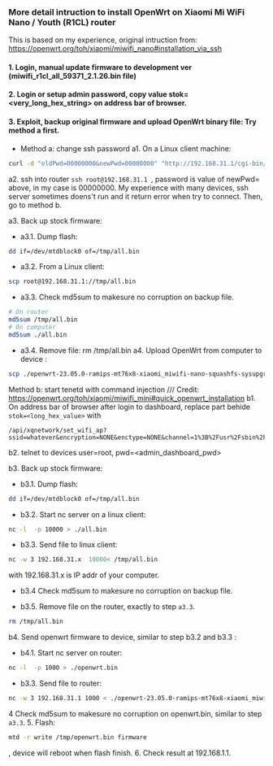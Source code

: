 ### More detail intruction to install OpenWrt on Xiaomi Mi WiFi Nano / Youth (R1CL) router
This is based on my experience, original intruction from: https://openwrt.org/toh/xiaomi/miwifi_nano#installation_via_ssh
#### 1. Login, manual update firmware to development ver (miwifi_r1cl_all_59371_2.1.26.bin file)
#### 2. Login or setup admin password, copy value stok=<very_long_hex_string> on address bar of browser.
#### 3. Exploit, backup original firmware and upload OpenWrt binary file: Try method a first.
- Method a: change ssh password
a1. On a Linux client machine:

```bash
curl -d "oldPwd=00000000&newPwd=00000000" "http://192.168.31.1/cgi-bin/luci/;stok=<replace_me>/api/xqsystem/set_name_password"
```

a2. ssh into router ```ssh root@192.168.31.1 ```, password is value of newPwd= above, in my case is 00000000. My experience with many devices, ssh server sometimes doens't run and it return error when try to connect. Then, go to method b.

a3. Back up stock firmware:

- a3.1. Dump flash: 
```bash
dd if=/dev/mtdblock0 of=/tmp/all.bin
```
- a3.2. From a Linux client: 
```bash
scp root@192.168.31.1://tmp/all.bin
```
- a3.3. Check md5sum to makesure no corruption on backup file.
```bash
# On router
md5sum /tmp/all.bin
# On computer
md5sum ./all.bin
```
- a3.4. Remove file: rm /tmp/all.bin
a4. Upload OpenWrt from computer to device : 
```bash
scp ./openwrt-23.05.0-ramips-mt76x8-xiaomi_miwifi-nano-squashfs-sysupgrade.bin root@192.168.31.1//tmp/
```

Method b: start tenetd with command injection
/// Credit: https://openwrt.org/toh/xiaomi/miwifi_mini#quick_openwrt_installation
b1. On address bar of browser after login to dashboard, replace part behide 
``` stok=<long_hex_value>``` with 

```
/api/xqnetwork/set_wifi_ap?ssid=whatever&encryption=NONE&enctype=NONE&channel=1%3B%2Fusr%2Fsbin%2Ftelnetd
```
b2. telnet to devices user=root, pwd=<admin_dashboard_pwd>

b3. Back up stock firmware:

- b3.1. Dump flash: 
```bash
dd if=/dev/mtdblock0 of=/tmp/all.bin
```

- b3.2. Start nc server on a linux client:
```bash
nc -l  -p 10000 > ./all.bin
```
- b3.3. Send file to linux client:
```bash
nc -w 3 192.168.31.x  10000< /tmp/all.bin
```
with 192.168.31.x is IP addr of your computer.
- b3.4 Check md5sum to makesure no corruption on backup file.

- b3.5. Remove file on the router, exactly to step ```a3.3```.
```bash
rm /tmp/all.bin
```
b4. Send openwrt firmware to device, similar to step b3.2 and b3.3 :
- b4.1. Start nc server on router: 
```bash
nc -l  -p 1000 > ./openwrt.bin
```
- b3.3. Send file to router: 
```bash
nc -w 3 192.168.31.1 1000 < ./openwrt-23.05.0-ramips-mt76x8-xiaomi_miwifi-nano-squashfs-sysupgrade.bin
```
4 Check md5sum to makesure no corruption on openwrt.bin, similar to step ```a3.3```.
5. Flash: 
```bash
mtd -r write /tmp/openwrt.bin firmware
```
, device will reboot when flash finish.
6. Check result at 192.168.1.1.
